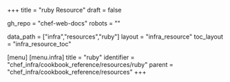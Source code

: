 +++
title = "ruby Resource"
draft = false

gh_repo = "chef-web-docs"
robots = ""

data_path = ["infra","resources","ruby"]
layout = "infra_resource"
toc_layout = "infra_resource_toc"


[menu]
  [menu.infra]
    title = "ruby"
    identifier = "chef_infra/cookbook_reference/resources/ruby"
    parent = "chef_infra/cookbook_reference/resources"
+++

<!-- The contents of this page are automatically generated from the ruby.yaml file in the data directory. -->
<!-- To suggest a change, edit the https://github.com/chef/chef/blob/master/lib/chef/resource/ruby.rb file
      and submit a pull request to the https://github.com/chef/chef repository. -->
